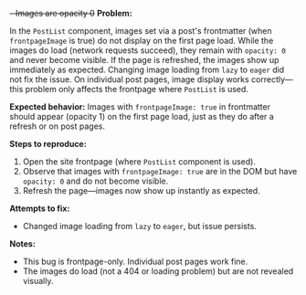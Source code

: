 ~~- Images are opacity 0~~
**Problem:**

In the `PostList` component, images set via a post's frontmatter (when `frontpageImage` is true) do not display on the first page load. While the images do load (network requests succeed), they remain with `opacity: 0` and never become visible. If the page is refreshed, the images show up immediately as expected. Changing image loading from `lazy` to `eager` did not fix the issue. On individual post pages, image display works correctly—this problem only affects the frontpage where `PostList` is used.

**Expected behavior:**
Images with `frontpageImage: true` in frontmatter should appear (opacity 1) on the first page load, just as they do after a refresh or on post pages.

**Steps to reproduce:**
1. Open the site frontpage (where `PostList` component is used).
2. Observe that images with `frontpageImage: true` are in the DOM but have `opacity: 0` and do not become visible.
3. Refresh the page—images now show up instantly as expected.

**Attempts to fix:**
- Changed image loading from `lazy` to `eager`, but issue persists.

**Notes:**
- This bug is frontpage-only. Individual post pages work fine.
- The images do load (not a 404 or loading problem) but are not revealed visually.


